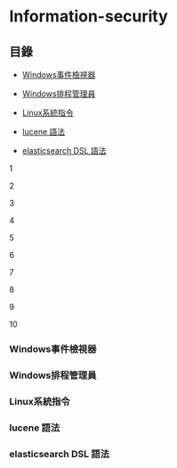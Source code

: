 # Information-security
## 目錄

* [Windows事件檢視器](#windows事件檢視器)

* [Windows排程管理員](#windows排程管理員)

* [Linux系統指令](#Linux系統指令)

* [lucene 語法](#lucene)

* [elasticsearch DSL 語法](#elasticsearch)

1

2

3

4

5

6

7

8

9

10

### Windows事件檢視器
### Windows排程管理員
### Linux系統指令
### lucene 語法
### elasticsearch DSL 語法
